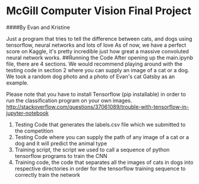 # McGill Computer Vision Final Project
####By Evan and Kristine

Just a program that tries to tell the difference between cats, and dogs using tensorflow, neural networks and lots of love
As of now, we have a perfect score on Kaggle, it's pretty incredible just how great a massive convoluted neural network works.
##Running the Code
After opening up the main.ipynb file, there are 4 sections.
We would recommend playing around with the testing code in section 2 where you can supply an image of a cat or a dog. 
We took a random dog photo and a photo of Evan's cat Gatsby as an example.

Please note that you have to install Tensorflow (pip installable) in order to run the classification program on your own images. 
http://stackoverflow.com/questions/37061089/trouble-with-tensorflow-in-jupyter-notebook

1. Testing Code that generates the labels.csv file which we submitted to the competition
2. Testing Code where you can supply the path of any image of a cat or a dog and it will predict the animal type
3. Training script, the script we used to call a sequence of python tensorflow programs to train the CNN
4. Training code, the code that separates all the images of cats in dogs into respective directories in order for the tensorflow training sequence to correctly train the network

